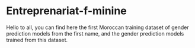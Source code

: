 # Entreprenariat-f-minine
Hello to all,
you can find here the first Moroccan training dataset of gender prediction models from the first name, and the gender prediction models trained from this dataset. 
